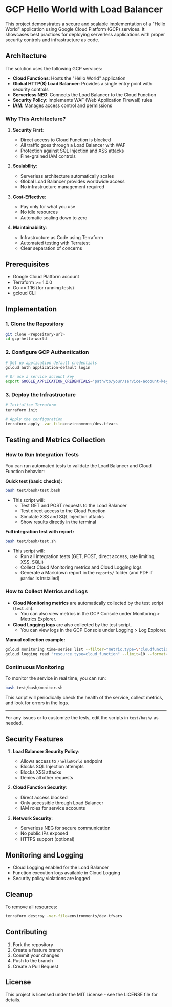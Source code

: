 # GCP Hello World with Load Balancer

This project demonstrates a secure and scalable implementation of a "Hello World" application using Google Cloud Platform (GCP) services. It showcases best practices for deploying serverless applications with proper security controls and infrastructure as code.

## Architecture

The solution uses the following GCP services:

- **Cloud Functions**: Hosts the "Hello World" application
- **Global HTTP(S) Load Balancer**: Provides a single entry point with security controls
- **Serverless NEG**: Connects the Load Balancer to the Cloud Function
- **Security Policy**: Implements WAF (Web Application Firewall) rules
- **IAM**: Manages access control and permissions

### Why This Architecture?

1. **Security First**:
   - Direct access to Cloud Function is blocked
   - All traffic goes through a Load Balancer with WAF
   - Protection against SQL Injection and XSS attacks
   - Fine-grained IAM controls

2. **Scalability**:
   - Serverless architecture automatically scales
   - Global Load Balancer provides worldwide access
   - No infrastructure management required

3. **Cost-Effective**:
   - Pay only for what you use
   - No idle resources
   - Automatic scaling down to zero

4. **Maintainability**:
   - Infrastructure as Code using Terraform
   - Automated testing with Terratest
   - Clear separation of concerns

## Prerequisites

- Google Cloud Platform account
- Terraform >= 1.0.0
- Go >= 1.16 (for running tests)
- gcloud CLI

## Implementation

### 1. Clone the Repository

```bash
git clone <repository-url>
cd gcp-hello-world
```

### 2. Configure GCP Authentication

```bash
# Set up application default credentials
gcloud auth application-default login

# Or use a service account key
export GOOGLE_APPLICATION_CREDENTIALS="path/to/your/service-account-key.json"
```

### 3. Deploy the Infrastructure

```bash
# Initialize Terraform
terraform init

# Apply the configuration
terraform apply -var-file=environments/dev.tfvars
```

## Testing and Metrics Collection

### How to Run Integration Tests

You can run automated tests to validate the Load Balancer and Cloud Function behavior:

**Quick test (basic checks):**
```bash
bash test/bash/test.bash
```
- This script will:
  - Test GET and POST requests to the Load Balancer
  - Test direct access to the Cloud Function
  - Simulate XSS and SQL Injection attacks
  - Show results directly in the terminal

**Full integration test with report:**
```bash
bash test/bash/test.sh
```
- This script will:
  - Run all integration tests (GET, POST, direct access, rate limiting, XSS, SQLi)
  - Collect Cloud Monitoring metrics and Cloud Logging logs
  - Generate a Markdown report in the `reports/` folder (and PDF if `pandoc` is installed)

### How to Collect Metrics and Logs

- **Cloud Monitoring metrics** are automatically collected by the test script (`test.sh`).
  - You can also view metrics in the GCP Console under Monitoring > Metrics Explorer.
- **Cloud Logging logs** are also collected by the test script.
  - You can view logs in the GCP Console under Logging > Log Explorer.

**Manual collection example:**
```bash
gcloud monitoring time-series list --filter="metric.type=\"cloudfunctions.googleapis.com/function/execution_count\""
gcloud logging read "resource.type=cloud_function" --limit=10 --format="table(timestamp,severity,textPayload)"
```

### Continuous Monitoring

To monitor the service in real time, you can run:
```bash
bash test/bash/monitor.sh
```
This script will periodically check the health of the service, collect metrics, and look for errors in the logs.

---

For any issues or to customize the tests, edit the scripts in `test/bash/` as needed.

## Security Features

1. **Load Balancer Security Policy**:
   - Allows access to `/helloWorld` endpoint
   - Blocks SQL Injection attempts
   - Blocks XSS attacks
   - Denies all other requests

2. **Cloud Function Security**:
   - Direct access blocked
   - Only accessible through Load Balancer
   - IAM roles for service accounts

3. **Network Security**:
   - Serverless NEG for secure communication
   - No public IPs exposed
   - HTTPS support (optional)

## Monitoring and Logging

- Cloud Logging enabled for the Load Balancer
- Function execution logs available in Cloud Logging
- Security policy violations are logged

## Cleanup

To remove all resources:

```bash
terraform destroy -var-file=environments/dev.tfvars
```

## Contributing

1. Fork the repository
2. Create a feature branch
3. Commit your changes
4. Push to the branch
5. Create a Pull Request

## License

This project is licensed under the MIT License - see the LICENSE file for details.